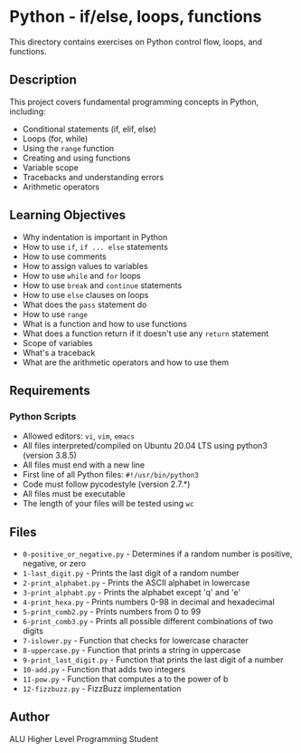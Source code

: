 # Python - if/else, loops, functions

This directory contains exercises on Python control flow, loops, and functions.

## Description

This project covers fundamental programming concepts in Python, including:
- Conditional statements (if, elif, else)
- Loops (for, while)
- Using the `range` function
- Creating and using functions
- Variable scope
- Tracebacks and understanding errors
- Arithmetic operators

## Learning Objectives

- Why indentation is important in Python
- How to use `if`, `if ... else` statements
- How to use comments
- How to assign values to variables
- How to use `while` and `for` loops
- How to use `break` and `continue` statements
- How to use `else` clauses on loops
- What does the `pass` statement do
- How to use `range`
- What is a function and how to use functions
- What does a function return if it doesn't use any `return` statement
- Scope of variables
- What's a traceback
- What are the arithmetic operators and how to use them

## Requirements

### Python Scripts
- Allowed editors: `vi`, `vim`, `emacs`
- All files interpreted/compiled on Ubuntu 20.04 LTS using python3 (version 3.8.5)
- All files must end with a new line
- First line of all Python files: `#!/usr/bin/python3`
- Code must follow pycodestyle (version 2.7.*)
- All files must be executable
- The length of your files will be tested using `wc`

## Files

- `0-positive_or_negative.py` - Determines if a random number is positive, negative, or zero
- `1-last_digit.py` - Prints the last digit of a random number
- `2-print_alphabet.py` - Prints the ASCII alphabet in lowercase
- `3-print_alphabt.py` - Prints the alphabet except 'q' and 'e'
- `4-print_hexa.py` - Prints numbers 0-98 in decimal and hexadecimal
- `5-print_comb2.py` - Prints numbers from 0 to 99
- `6-print_comb3.py` - Prints all possible different combinations of two digits
- `7-islower.py` - Function that checks for lowercase character
- `8-uppercase.py` - Function that prints a string in uppercase
- `9-print_last_digit.py` - Function that prints the last digit of a number
- `10-add.py` - Function that adds two integers
- `11-pow.py` - Function that computes a to the power of b
- `12-fizzbuzz.py` - FizzBuzz implementation

## Author
ALU Higher Level Programming Student